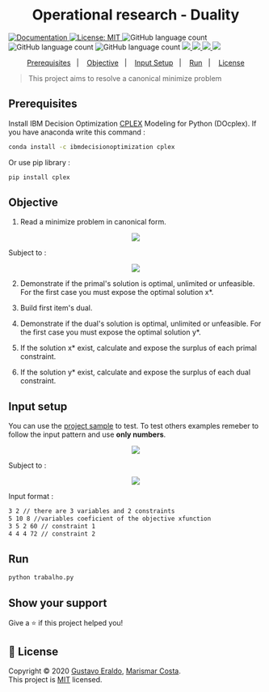 <h1 align="center">Operational research - Duality</h1>
<p>
  <a href="(https://cdn.rawgit.com/IBMDecisionOptimization/docplex-doc/2.0.15/docs/mp/index.html)" target="_blank">
    <img alt="Documentation" src="https://img.shields.io/badge/documentation-yes-brightgreen.svg" />
  </a>
  <a href="(https://github.com/EraldoCi/operational-research/blob/master/LICENSE)" target="_blank">
    <img alt="License: MIT" src="https://img.shields.io/github/license/EraldoCi/operational-research" />
  </a>

  <img alt="GitHub language count" src="https://img.shields.io/github/languages/top/marismarcosta/wireless-network?color=cd7f32" />
  <img alt="GitHub language count" src="https://img.shields.io/github/last-commit/marismarcosta/wireless-network?color=78866b" />
  <img alt="GitHub language count" src="https://img.shields.io/github/repo-size/marismarcosta/wireless-network?color=ffa07a" />
  <a href="https://github.com/marismarcosta">
    <img src="https://img.shields.io/badge/github-marismarcosta-7159C1?logo=GitHub"/>
  </a>
  <a href="https://github.com/EraldoCi">
    <img src="https://img.shields.io/badge/github-gustavoeraldo-7159C1?logo=GitHub"/>
  </a>
  <a href="https://www.linkedin.com/in/marismarcosta/">
    <img src="https://img.shields.io/badge/linkedin-marismarcosta-blue?logo=linkedin"/>
  </a>
  <a href="https://www.linkedin.com/in/gustavoeraldo/">
    <img src="https://img.shields.io/badge/linkedin-gustavoeraldo-blue?logo=linkedin"/>
  </a>
</p>

<p align="center">
  <a href="#prerequisites">Prerequisites</a>&nbsp;&nbsp;&nbsp;|&nbsp;&nbsp;&nbsp;
  <a href="#objective">Objective</a>&nbsp;&nbsp;&nbsp;|&nbsp;&nbsp;&nbsp;
  <a href="#input-setup">Input Setup</a>&nbsp;&nbsp;&nbsp;|&nbsp;&nbsp;&nbsp;
  <a href="#run">Run</a>&nbsp;&nbsp;&nbsp;|&nbsp;&nbsp;&nbsp;
  <a href="#License">License</a>
</p>

> This project aims to resolve a canonical minimize problem

## Prerequisites

Install IBM Decision Optimization [CPLEX](http://ibmdecisionoptimization.github.io/docplex-doc/getting_started.html) Modeling for Python (DOcplex). If you have anaconda write this command :

```sh
conda install -c ibmdecisionoptimization cplex
```

Or use pip library :

```sh
pip install cplex
```

## Objective

1. Read a minimize problem in canonical form.

<!-- ![teste](canonical.png "canonical") -->
<p align="center">
  <img src="./canonical.png"></img>
  <p>Subject to :</p>
</p>

<p align="center">
  <img src="./subject.png"></img>
</p>

 
2. Demonstrate if the primal's solution is optimal, unlimited or unfeasible. For the first case you must expose the optimal solution x*.

3. Build first item's dual.

4.  Demonstrate if the dual's solution is optimal, unlimited or unfeasible. For the first case you must expose the optimal solution y*.

5. If the solution x* exist, calculate and expose the surplus of each primal constraint.


6. If the solution y* exist, calculate and expose the surplus of each dual constraint.

<!-- 7. Caso existam as soluções x ∗ e y ∗ , exiba, para cada restrição do primal, o produto entre o excesso calculado e o valor da variável dual associada.

8. Caso existam as soluções x ∗ e y ∗ , exiba, para cada restrição do dual, o produto entre a folga calculada e o valor da variável primal associada. -->


## Input setup

You can use the [project sample](https://github.com/EraldoCi/operational-research/blob/master/project-1/problema.txt "problema.txt") to test. To test others examples remeber to follow the input pattern and use **only numbers**.

<p align="center">
  <img src="objective-func.png">
</p>

Subject to :

<p align="center">
  <img src="constraints.png">
</p>

Input format :

```sh
3 2 // there are 3 variables and 2 constraints
5 10 8 //variables coeficient of the objective xfunction
3 5 2 60 // constraint 1
4 4 4 72 // constraint 2
```


## Run

```sh
python trabalho.py
```


## Show your support

Give a ⭐️ if this project helped you!

## 📝 License

Copyright © 2020 [Gustavo Eraldo](https://github.com/EraldoCi), [Marismar Costa](https://github.com/marismarcosta).<br />
This project is [MIT]((https://github.com/EraldoCi/operational-research/blob/master/LICENSE)) licensed.